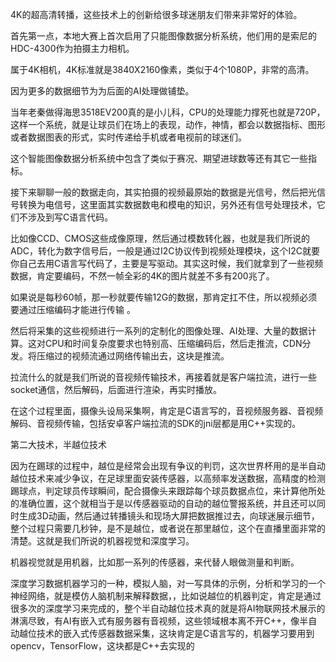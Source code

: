 4K的超高清转播，这些技术上的创新给很多球迷朋友们带来非常好的体验。

首先第一点，本地大赛上首次启用了只能图像数据分析系统，他们用的是索尼的HDC-4300作为拍摄主力相机。

属于4K相机，4K标准就是3840X2160像素，类似于4个1080P，非常的高清。

因为更多的数据细节为为后面的AI处理做铺垫。

当年老秦做得海思3518EV200真的是小儿科，CPU的处理能力撑死也就是720P，这样一个系统，就是让球员们在场上的表现，动作，神情，都会以数据指标、图形或者数据图表的形式，实时传递给手机或者电视前的球迷们。

这个智能图像数据分析系统中包含了类似于赛况、期望进球数等还有其它一些指标。

接下来聊聊一般的数据走向，其实拍摄的视频最原始的数据是光信号，然后把光信号转换为电信号，这里面其实数据数电和模电的知识，另外还有信号处理技术，它们不涉及到写C语言代码。

比如像CCD、CMOS这些成像原理，然后通过模数转化器，也就是我们所说的ADC，转化为数字信号后，一般是通过I2C协议传到视频处理模块，这个I2C就要你自己去用C语言写代码了，主要是写驱动。其实这时候，我们就拿到了一些视频数据，肯定要编码，不然一帧全彩的4K的图片就差不多有200兆了。

如果说是每秒60帧，那一秒就要传输12G的数据，那肯定扛不住，所以视频必须要通过压缩编码才能进行传输 。

然后将采集的这些视频进行一系列的定制化的图像处理、AI处理、大量的数据计算。这对CPU和时间复杂度要求也特别高、压缩编码后，然后走推流，CDN分发。将压缩过的视频流通过网络传输出去，这块是推流。

拉流什么的就是我们所说的音视频传输技术，再接着就是客户端拉流，进行一些socket通信，然后解码，后面进行渲染，再实时播放。

在这个过程里面，摄像头设局采集啊，肯定是C语言写的，音视频服务器、音视频解码、音视频传输，包括安卓客户端拉流的SDK的jni层都是用C++实现的。

第二大技术，半越位技术

因为在踢球的过程中，越位是经常会出现有争议的判罚，这次世界杯用的是半自动越位技术来减少争议，在足球里面安装传感器，以高频率发送数据，高精度的检测踢球点，判定球员传球瞬间，配合摄像头来跟踪每个球员数据点位，来计算他所处的准确位置，这个就相当于是以传感器驱动的自动的越位警报系统，并且还可以同时生成3D动画，然后通过转播镜头和现场大屏把数据推过去，向球迷展示细节，整个过程只需要几秒钟，是不是越位，或者说在那里越位，这个在直播里面非常的清楚。这就是我们所说的机器视觉和深度学习。

机器视觉就是用机器，比如那一系列的传感器，来代替人眼做测量和判断。

深度学习数据机器学习的一种，模拟人脑，对一写具体的示例，分析和学习的一个神经网络，就是模仿人脑机制来解释数据，，比如说越位的机器判定，肯定是通过很多次的深度学习来完成的，整个半自动越位技术真的就是将AI物联网技术展示的淋漓尽致，有AI有嵌入式有服务器有音视频，这些领域根本离不开C++，像半自动越位技术的嵌入式传感器数据采集，这块肯定是C语言写的，机器学习要用到opencv，TensorFlow，这块都是C++去实现的 